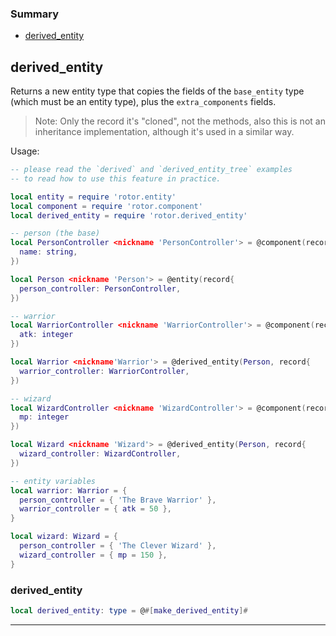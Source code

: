 ### Summary
* [derived_entity](#derived_entity)

## derived_entity

Returns a new entity type that copies the fields of the `base_entity` type
(which must be an entity type), plus the `extra_components` fields.

> Note: Only the record it's "cloned", not the methods, also this
is not an inheritance implementation, although it's used in a similar way.

Usage:
```lua
-- please read the `derived` and `derived_entity_tree` examples
-- to read how to use this feature in practice.

local entity = require 'rotor.entity'
local component = require 'rotor.component'
local derived_entity = require 'rotor.derived_entity'

-- person (the base)
local PersonController <nickname 'PersonController'> = @component(record{
  name: string,
})

local Person <nickname 'Person'> = @entity(record{
  person_controller: PersonController,
})

-- warrior
local WarriorController <nickname 'WarriorController'> = @component(record{
  atk: integer
})

local Warrior <nickname'Warrior'> = @derived_entity(Person, record{
  warrior_controller: WarriorController,
})

-- wizard
local WizardController <nickname 'WizardController'> = @component(record{
  mp: integer
})

local Wizard <nickname 'Wizard'> = @derived_entity(Person, record{
  wizard_controller: WizardController,
})

-- entity variables
local warrior: Warrior = {
  person_controller = { 'The Brave Warrior' },
  warrior_controller = { atk = 50 },
}

local wizard: Wizard = {
  person_controller = { 'The Clever Wizard' },
  wizard_controller = { mp = 150 },
}
```

### derived_entity

```lua
local derived_entity: type = @#[make_derived_entity]#
```



---
